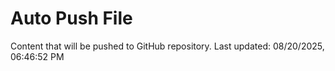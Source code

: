 # Auto Push File

Content that will be pushed to GitHub repository.
Last updated: 08/20/2025, 06:46:52 PM